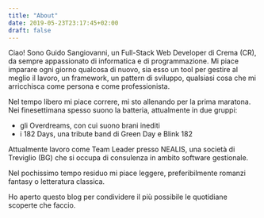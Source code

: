 ```yaml
---
title: "About"
date: 2019-05-23T23:17:45+02:00
draft: false
---
```


Ciao! Sono Guido Sangiovanni, un Full-Stack Web Developer di Crema (CR), da sempre appassionato di informatica e di programmazione.
Mi piace imparare ogni giorno qualcosa di nuovo, sia esso un tool per gestire al meglio il lavoro, un framework, un pattern di sviluppo, qualsiasi cosa che mi arricchisca come persona e come professionista.

Nel tempo libero mi piace correre, mi sto allenando per la prima maratona.
Nei finesettimana spesso suono la batteria, attualmente in due gruppi:
- gli Overdreams, con cui suono brani inediti
- i 182 Days, una tribute band di Green Day e Blink 182

Attualmente lavoro come Team Leader presso NEALIS, una società di Treviglio (BG) che si occupa di consulenza in ambito software gestionale.

Nel pochissimo tempo residuo mi piace leggere, preferibilmente romanzi fantasy o letteratura classica.

Ho aperto questo blog per condividere il più possibile le quotidiane scoperte che faccio.
